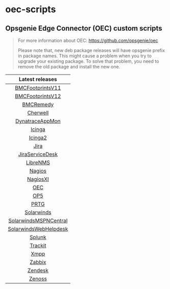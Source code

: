 # oec-scripts

## Opsgenie Edge Connector (OEC) custom scripts
  
> For more information about OEC: https://github.com/opsgenie/oec
>
> Please note that, new deb package releases will have opsgenie prefix in package names. This might cause a problem when you try to upgrade your existing package. To solve that problem, you need to remove the old package and install the new one.

| Latest releases |
| :-------------: |
| [BMCFootprintsV11](https://github.com/opsgenie/oec-scripts/releases/tag/BMCFootprintsV11-1.1.3_oec-1.1.3) |
| [BMCFootprintsV12](https://github.com/opsgenie/oec-scripts/releases/tag/BMCFootprintsV12-1.1.3_oec-1.1.3) |
| [BMCRemedy](https://github.com/opsgenie/oec-scripts/releases/tag/BMCRemedy-1.1.3_oec-1.1.3) |
| [Cherwell](https://github.com/opsgenie/oec-scripts/releases/tag/Cherwell-1.1.4_oec-1.1.3) |
| [DynatraceAppMon](https://github.com/opsgenie/oec-scripts/releases/tag/DynatraceAppMon-1.1.3_oec-1.1.3) |
| [Icinga](https://github.com/opsgenie/oec-scripts/releases/tag/Icinga-1.1.3_oec-1.1.2) |
| [Icinga2](https://github.com/opsgenie/oec-scripts/releases/tag/Icinga2-1.1.5_oec-1.1.3) |
| [Jira](https://github.com/opsgenie/oec-scripts/releases/tag/Jira-1.1.3_oec-1.1.3) |
| [JiraServiceDesk](https://github.com/opsgenie/oec-scripts/releases/tag/JiraServiceDesk-1.1.4_oec-1.1.3) |
| [LibreNMS](https://github.com/opsgenie/oec-scripts/releases/tag/LibreNMS-1.1.3_oec-1.1.3) |
| [Nagios](https://github.com/opsgenie/oec-scripts/releases/tag/Nagios-1.1.3_oec-1.1.3) |
| [NagiosXI](https://github.com/opsgenie/oec-scripts/releases/tag/NagiosXI-1.1.3_oec-1.1.3) |
| [OEC](https://github.com/opsgenie/oec-scripts/releases/tag/OEC-1.1.3_oec-1.1.3) |
| [OP5](https://github.com/opsgenie/oec-scripts/releases/tag/OP5-1.1.2_oec-1.1.2) |
| [PRTG](https://github.com/opsgenie/oec-scripts/releases/tag/PRTG-1.1.3_oec-1.1.3) |
| [Solarwinds](https://github.com/opsgenie/oec-scripts/releases/tag/Solarwinds-1.1.2_oec-1.1.2) |
| [SolarwindsMSPNCentral](https://github.com/opsgenie/oec-scripts/releases/tag/SolarwindsMSPNCentral-1.1.3_oec-1.1.3) |
| [SolarwindsWebHelpdesk](https://github.com/opsgenie/oec-scripts/releases/tag/SolarwindsWebHelpdesk-1.1.3_oec-1.1.3) |
| [Splunk](https://github.com/opsgenie/oec-scripts/releases/tag/Splunk-1.1.3_oec-1.1.2) |
| [Trackit](https://github.com/opsgenie/oec-scripts/releases/tag/Trackit-1.1.3_oec-1.1.3) |
| [Xmpp](https://github.com/opsgenie/oec-scripts/releases/tag/Xmpp-1.1.2_oec-1.1.2) |
| [Zabbix](https://github.com/opsgenie/oec-scripts/releases/tag/Zabbix-1.1.3_oec-1.1.2) |
| [Zendesk](https://github.com/opsgenie/oec-scripts/releases/tag/Zendesk-1.1.2_oec-1.1.2) |
| [Zenoss](https://github.com/opsgenie/oec-scripts/releases/tag/Zenoss-1.1.2_oec-1.1.2) |